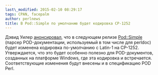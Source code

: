 ```yaml
---
last\_modified: 2015-02-10 08:29:17
tags: CPAN, facepalm
author: perlnews
title: В Pod::Simple по умолчанию будет кодировка CP-1252
---
```


Дэвид Уилер
[анонсировал](http://www.nntp.perl.org/group/perl.perl5.porters/2015/02/msg225550.html),
что в следующем релизе [Pod::Simple](https://metacpan.org/release/Pod-Simple)
(парсер POD-документации, используемый в том числе для perldoc) будет изменена
кодировка по-умолчанию с Latin-1 на CP-1252. Утверждается, что это будет
особенно полезно для POD-документов, созданных на платформе Windows, где эта
кодировка и встречается. Соответствующие изменения будут внесены и в
спецификацию POD Perl.
